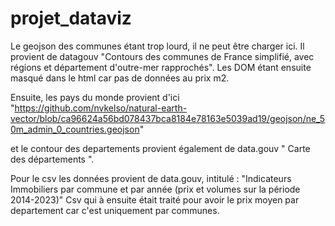 # projet_dataviz

Le geojson des communes étant trop lourd, il ne peut être charger ici. Il provient de datagouv "Contours des communes de France simplifié, avec régions et département d'outre-mer rapprochés". Les DOM étant ensuite masqué dans le html car pas de données au prix m2. 

Ensuite, les pays du monde provient d'ici "https://github.com/nvkelso/natural-earth-vector/blob/ca96624a56bd078437bca8184e78163e5039ad19/geojson/ne_50m_admin_0_countries.geojson" 

et le contour des departements provient également de data.gouv " Carte des départements ". 

Pour le csv les données provient de data.gouv, intitulé : "Indicateurs Immobiliers par commune et par année (prix et volumes sur la période 2014-2023)" Csv qui à ensuite était traité pour avoir le prix moyen par departement car c'est uniquement par communes. 
